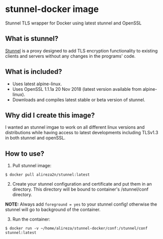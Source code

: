 # stunnel-docker image
Stunnel TLS wrapper for Docker using latest stunnel and OpenSSL

## What is stunnel?
[Stunnel](https://www.stunnel.org/) is a proxy designed to add TLS encryption functionality to existing clients and servers without any changes in the programs' code.

## What is included?
* Uses latest alpine-linux.
* Uses OpenSSL 1.1.1a  20 Nov 2018 (latest version available from alpine-linux).
* Downloads and compiles latest stable or beta version of stunnel.

## Why did I create this image?
I wanted an stunnel imgae to work on all different linux versions and distributions while having access to latest
developments including TLSv1.3 in both stunnel and openSSL.

## How to use?
1. Pull stunnel image:
```
$ docker pull alireza2n/stunnel:latest
```
2. Create your stunnel configuration and certificate and put them in an directory. This directory will be bound to container's
/stunnel/conf directory.

**NOTE:** Always add ```foreground = yes``` to your stunnel config! otherwise the stunnel will go to background of the container.

3. Run the container:
```
$ docker run -v ~/home/alireza/stunnel-docker/conf:/stunnel/conf stunnel:latest
```
